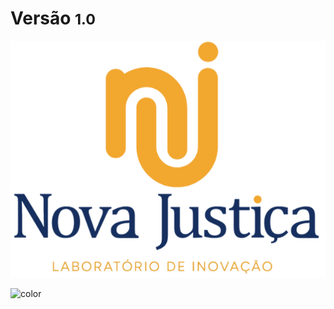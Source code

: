 # Versão <small>1.0</small>

<!-- background image -->
![/](bg.png)

<!-- background color -->

![color](#fff)